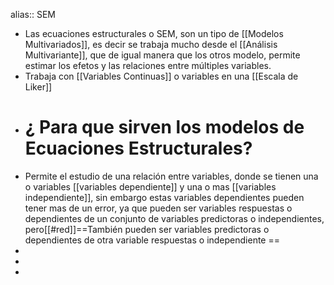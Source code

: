 alias:: SEM

- Las ecuaciones estructurales o SEM, son un tipo de [[Modelos Multivariados]], es decir se trabaja mucho desde el [[Análisis Multivariante]], que de igual manera que los otros modelo, permite estimar los efetos y las relaciones entre múltiples variables.
- Trabaja con [[Variables Continuas]] o variables en una [[Escala de Liker]]
- # ¿ Para que sirven los modelos de Ecuaciones Estructurales?
- Permite el estudio de una relación entre variables, donde   se tienen una o variables [[variables dependiente]] y una o mas [[variables independiente]], sin embargo estas variables dependientes pueden tener mas de un error, ya que pueden ser variables respuestas o dependientes de un conjunto de variables predictoras o independientes, pero[[#red]]==También pueden ser variables predictoras o dependientes de otra variable respuestas o independiente ==
-
-
-